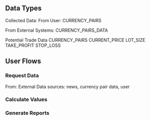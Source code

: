 ## Data Types

Collected Data:
From User:
CURRENCY_PAIRS

From External Systems:
CURRENCY_PAIRS_DATA

Potential Trade Data
CURRENCY_PAIRS
CURRENT_PRICE
LOT_SIZE
TAKE_PROFIT
STOP_LOSS

## User Flows

### Request Data

From:
External Data sources: news, currency pair data, user

### Calculate Values

### Generate Reports
